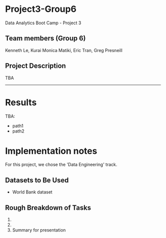 # Project3-Group6
Data Analytics Boot Camp - Project 3


## Team members (Group 6)
Kenneth Le, Kurai Monica Matiki, Eric Tran, Greg Presneill

## Project Description
TBA


---

# Results

TBA:
- path1
- path2

# Implementation notes

For this project, we chose the 'Data Engineering' track.

## Datasets to Be Used
- World Bank dataset



## Rough Breakdown of Tasks
1.
1.
1.	Summary for presentation